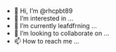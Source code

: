 - 👋 Hi, I’m @rhcpbt89
- 👀 I’m interested in ...
- 🌱 I’m currently leafdfrning ...
- 💞️ I’m looking to collaborate on ...
- 📫 How to reach me ...

<!---
rhcpbt89/rhcpbt89 is a ✨ special ✨ repository because its `README.md` (this file) appears on your GitHub profile.
You can click the Preview link to take a look at your changes.
--->
